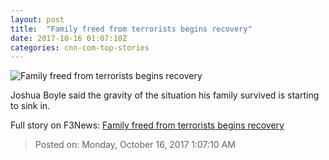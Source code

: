 ```yaml
---
layout: post
title:  "Family freed from terrorists begins recovery"
date: 2017-10-16 01:07:10Z
categories: cnn-com-top-stories
---
```


![Family freed from terrorists begins recovery](http://cdn.cnn.com/cnnnext/dam/assets/171015184332-joshua-boyle-paula-newton-interview-super-tease.jpg)

Joshua Boyle said the gravity of the situation his family survived is starting to sink in.


Full story on F3News: [Family freed from terrorists begins recovery](http://www.f3nws.com/n/GSWCVD)

> Posted on: Monday, October 16, 2017 1:07:10 AM
